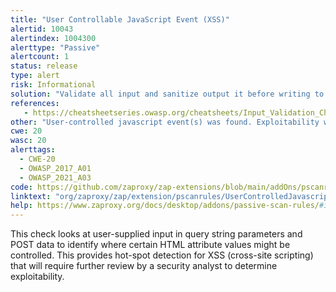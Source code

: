 ```yaml
---
title: "User Controllable JavaScript Event (XSS)"
alertid: 10043
alertindex: 1004300
alerttype: "Passive"
alertcount: 1
status: release
type: alert
risk: Informational
solution: "Validate all input and sanitize output it before writing to any Javascript on* events."
references:
   - https://cheatsheetseries.owasp.org/cheatsheets/Input_Validation_Cheat_Sheet.html
other: "User-controlled javascript event(s) was found. Exploitability will need to be manually determined. The page at the following URL:  http://example.com/i.php?place=moon&name=Foo  includes the following Javascript event which may be attacker-controllable:   User-input was found in the following data of an [onerror] event: foo  The user input was: foo"
cwe: 20
wasc: 20
alerttags: 
  - CWE-20
  - OWASP_2017_A01
  - OWASP_2021_A03
code: https://github.com/zaproxy/zap-extensions/blob/main/addOns/pscanrules/src/main/java/org/zaproxy/zap/extension/pscanrules/UserControlledJavascriptEventScanRule.java
linktext: "org/zaproxy/zap/extension/pscanrules/UserControlledJavascriptEventScanRule.java"
help: https://www.zaproxy.org/docs/desktop/addons/passive-scan-rules/#id-10043
---
```

This check looks at user-supplied input in query string parameters and POST data to identify where certain HTML attribute values might be controlled. This provides hot-spot detection for XSS (cross-site scripting) that will require further review by a security analyst to determine exploitability.
